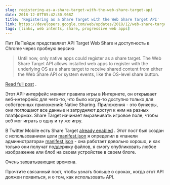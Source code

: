 ```yaml
---
slug: registering-as-a-share-target-with-the-web-share-target-api
date: 2018-12-07T05:42:30.968Z
title: 'Registering as a Share Target with the Web Share Target API'
link: https://developers.google.com/web/updates/2018/12/web-share-target?utm_source=feed&utm_medium=feed&utm_campaign=updates_feed
tags: [links, web intents, share, progressive web apps]
---
```

Пит ЛеПейдж представляет API Target Web Share и доступность в Chrome через пробную версию

> Until now, only native apps could register as a share target. The Web Share Target API allows installed web apps to register with the underlying OS as a share target to receive shared content from either the Web Share API or system events, like the OS-level share button.

[Read full post](https://developers.google.com/web/updates/2018/12/web-share-target?utm_source=feed&utm_medium=feed&utm_campaign=updates_feed) .

Этот API-интерфейс меняет правила игры в Интернете, он открывает веб-интерфейс для чего-то, что было когда-то доступно только для собственных приложений: Native Sharing. Приложения - это бункеры, они поглощают все данные и затрудняют доступ к ним на разных платформах. Share Target начинает выравнивать игровое поле, чтобы веб мог играть в одну и ту же игру.

В Twitter Mobile есть Share Target [already enabled](https://mobile.twitter.com/manifest.json) . Этот пост был создан с использованием цели [manifest.json](https://paul.kinlan.me/share/share-manifest.json) я определил в «панели администратора» [manifest.json](https://paul.kinlan.me/share/share-manifest.json) - она работает довольно хорошо, и как только они получат поддержку файлов, я смогу опубликовать любое изображение или блоб на своем устройстве в своем блоге.

Очень захватывающие времена.

Прочтите связанный пост, чтобы узнать больше о сроках, когда этот API должен появиться, и о том, как использовать API.
